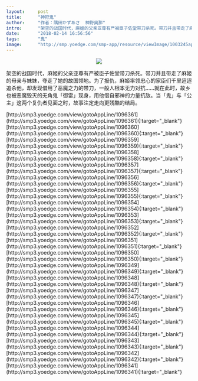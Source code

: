 ```yaml
---
layout:     post
title:      "神狩鬼"
author:     "作者：隅田かずあさ  神野奥那"
intro:      "架空的战国时代，麻姬的父亲亚尊有严被臣子佐堂带刀杀死。带刀并且带走了麻姬的母亲与妹妹，夺走了她的故国领地。为了报仇，麻姬率领忠心的家臣们千里迢迢 追杀他，却发现借用了恶魔之力的带刀，一般人根本无力对抗……就在此时，故乡也被恶魔毁灭的无角鬼「御雷」现身，用他借自邪神的力量抗敌。当「鬼」与「公 主」这两个复仇者见面之时，故事注定走向更残酷的结局。"
date:       "2018-02-14 16:56:56"
tags:       "鬼"
image:      "http://smp.yoedge.com/smp-app/resource/viewImage/1003245appline.png"
---
```

<div style="text-align: center">
<p><img src="http://smp.yoedge.com/smp-app/resource/viewImage/1003245appline.png"/></p>
</div>
<p class="post-meta">
<span>架空的战国时代，麻姬的父亲亚尊有严被臣子佐堂带刀杀死。带刀并且带走了麻姬的母亲与妹妹，夺走了她的故国领地。为了报仇，麻姬率领忠心的家臣们千里迢迢 追杀他，却发现借用了恶魔之力的带刀，一般人根本无力对抗……就在此时，故乡也被恶魔毁灭的无角鬼「御雷」现身，用他借自邪神的力量抗敌。当「鬼」与「公 主」这两个复仇者见面之时，故事注定走向更残酷的结局。</span>
</p>
[http://smp3.yoedge.com/view/gotoAppLine/1096361](http://smp3.yoedge.com/view/gotoAppLine/1096361){:target="_blank"}
[http://smp3.yoedge.com/view/gotoAppLine/1096360](http://smp3.yoedge.com/view/gotoAppLine/1096360){:target="_blank"}
[http://smp3.yoedge.com/view/gotoAppLine/1096359](http://smp3.yoedge.com/view/gotoAppLine/1096359){:target="_blank"}
[http://smp3.yoedge.com/view/gotoAppLine/1096358](http://smp3.yoedge.com/view/gotoAppLine/1096358){:target="_blank"}
[http://smp3.yoedge.com/view/gotoAppLine/1096357](http://smp3.yoedge.com/view/gotoAppLine/1096357){:target="_blank"}
[http://smp3.yoedge.com/view/gotoAppLine/1096356](http://smp3.yoedge.com/view/gotoAppLine/1096356){:target="_blank"}
[http://smp3.yoedge.com/view/gotoAppLine/1096355](http://smp3.yoedge.com/view/gotoAppLine/1096355){:target="_blank"}
[http://smp3.yoedge.com/view/gotoAppLine/1096354](http://smp3.yoedge.com/view/gotoAppLine/1096354){:target="_blank"}
[http://smp3.yoedge.com/view/gotoAppLine/1096353](http://smp3.yoedge.com/view/gotoAppLine/1096353){:target="_blank"}
[http://smp3.yoedge.com/view/gotoAppLine/1096352](http://smp3.yoedge.com/view/gotoAppLine/1096352){:target="_blank"}
[http://smp3.yoedge.com/view/gotoAppLine/1096351](http://smp3.yoedge.com/view/gotoAppLine/1096351){:target="_blank"}
[http://smp3.yoedge.com/view/gotoAppLine/1096350](http://smp3.yoedge.com/view/gotoAppLine/1096350){:target="_blank"}
[http://smp3.yoedge.com/view/gotoAppLine/1096349](http://smp3.yoedge.com/view/gotoAppLine/1096349){:target="_blank"}
[http://smp3.yoedge.com/view/gotoAppLine/1096348](http://smp3.yoedge.com/view/gotoAppLine/1096348){:target="_blank"}
[http://smp3.yoedge.com/view/gotoAppLine/1096347](http://smp3.yoedge.com/view/gotoAppLine/1096347){:target="_blank"}
[http://smp3.yoedge.com/view/gotoAppLine/1096346](http://smp3.yoedge.com/view/gotoAppLine/1096346){:target="_blank"}
[http://smp3.yoedge.com/view/gotoAppLine/1096345](http://smp3.yoedge.com/view/gotoAppLine/1096345){:target="_blank"}
[http://smp3.yoedge.com/view/gotoAppLine/1096344](http://smp3.yoedge.com/view/gotoAppLine/1096344){:target="_blank"}
[http://smp3.yoedge.com/view/gotoAppLine/1096343](http://smp3.yoedge.com/view/gotoAppLine/1096343){:target="_blank"}
[http://smp3.yoedge.com/view/gotoAppLine/1096342](http://smp3.yoedge.com/view/gotoAppLine/1096342){:target="_blank"}
[http://smp3.yoedge.com/view/gotoAppLine/1096341](http://smp3.yoedge.com/view/gotoAppLine/1096341){:target="_blank"}


